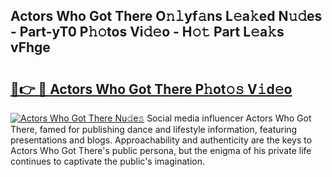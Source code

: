 ## Actors Who Got There O𝚗𝚕yf𝚊ns L𝚎a𝚔ed N𝚞𝚍es - Part-yT0 P𝚑𝚘tos Vi𝚍𝚎o - H𝚘𝚝 Part L𝚎a𝚔s vFhge

# <h2><a href="http://kf5vfz.oniu.top/?m=Actors+Who+Got+There">🔗👉 🔴 Actors Who Got There P𝚑ot𝚘𝚜 V𝚒d𝚎o</a></h2>

[![Actors Who Got There Nu𝚍e𝚜](https://i.imgur.com/0qMVB7G.gif)](http://kf5vfz.oniu.top/?m=Actors+Who+Got+There)
Social media influencer Actors Who Got There, famed for publishing dance and lifestyle information, featuring presentations and blogs. Approachability and authenticity are the keys to Actors Who Got There's public persona, but the enigma of his private life continues to captivate the public's imagination.  
